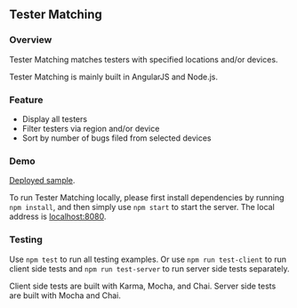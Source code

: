 ## Tester Matching

### Overview

Tester Matching matches testers with specified locations and/or devices.

Tester Matching is mainly built in AngularJS and Node.js.

### Feature

- Display all testers
- Filter testers via region and/or device
- Sort by number of bugs filed from selected devices

### Demo

[Deployed sample](https://testermatching.herokuapp.com/).

To run Tester Matching locally, please first install dependencies by running `npm install`, and then simply use `npm start` to start the server. The local address is [localhost:8080](localhost:8080).

### Testing

Use `npm test` to run all testing examples. Or use `npm run test-client` to run client side tests and `npm run test-server` to run server side tests separately.

Client side tests are built with Karma, Mocha, and Chai. Server side tests are built with Mocha and Chai.
